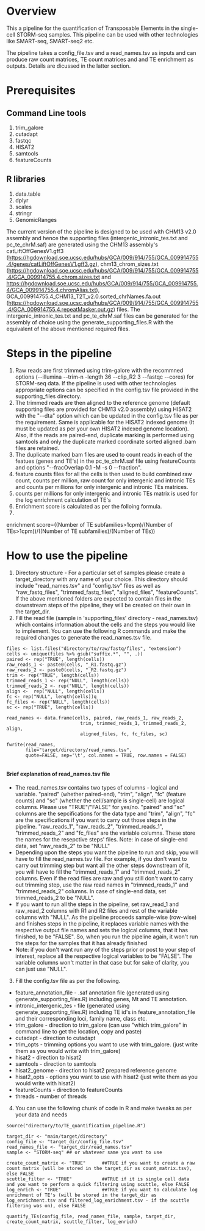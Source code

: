 # Overview

This a pipeline for the quantification of Transposable Elements in the single-cell STORM-seq samples. This pipeline can be used with other technologies like SMART-seq, SMART-seq2 etc. 

The pipeline takes a config_file.tsv and a read_names.tsv as inputs and can produce raw count matrices, TE count matrices and and TE enrichment as outputs. Details are dicussed in the latter section. 

# Prerequisites

## Command Line tools

1) trim_galore
2) cutadapt
3) fastqc
4) HISAT2
5) samtools
6) featureCounts

## R libraries

1) data.table
2) dplyr
3) scales
4) stringr
5) GenomicRanges

The current version of the pipeline is designed to be used with CHM13 v2.0 assembly and hence the supporting files (intergenic_intronic_tes.txt and pc_te_chrM.saf) are generated using the CHM13 assembly's catLiftOffGenesV1.gff3 (https://hgdownload.soe.ucsc.edu/hubs/GCA/009/914/755/GCA_009914755.4/genes/catLiftOffGenesV1.gff3.gz), chm13_chrom_sizes.txt (https://hgdownload.soe.ucsc.edu/hubs/GCA/009/914/755/GCA_009914755.4/GCA_009914755.4.chrom.sizes.txt and https://hgdownload.soe.ucsc.edu/hubs/GCA/009/914/755/GCA_009914755.4/GCA_009914755.4.chromAlias.txt), GCA_009914755.4_CHM13_T2T_v2.0.sorted_chrNames.fa.out (https://hgdownload.soe.ucsc.edu/hubs/GCA/009/914/755/GCA_009914755.4/GCA_009914755.4.repeatMasker.out.gz) files. The intergenic_intronic_tes.txt and pc_te_chrM.saf files can be generated for the assembly of choice using the generate_supporting_files.R with the equivalent of the above mentioned required files. 

# Steps in the pipeline

1) Raw reads are first trimmed using trim-galore with the recommned options (--illumina --trim-n -length 36 --clip_R2 3 --fastqc --cores) for STORM-seq data. If the pipeline is used with other technologies appropriate options can be specified in the config.tsv file provided in the supporting_files directory. 
2) The trimmed reads are then aligned to the reference genome (default supporting files are provided for CHM13 v2.0 assembly) using HISAT2 with the "--dta" option which can be updated in the config.tsv file as per the requirement. Same is applicable for the HISAT2 indexed genome (It must be updated as per your own HISAT2 indexed genome location). Also, if the reads are paired-end, duplicate marking is performed using samtools and only the duplicate marked coordinate sorted aligned .bam files are retained.
3) The duplicate marked bam files are used to count reads in each of the featues (genes and TE's) in the pc_te_chrM.saf file using featureCounts and options "--fracOverlap 0.1 -M -s 0 --fraction". 
4) feature counts files for all the cells is then used to build combined raw count, counts per million, raw count for only intergenic and intronic TEs and counts per millions for only intergenic and intronic TEs matrices. 
5) counts per millions for only intergenic and intronic TEs matrix is used for the log enrichment calculation of TE's
6) Enrichment score is calculated as per the folloing formula.
7) 
enrichment score=((Number of TE subfamilies>1cpm)/(Number of TEs>1cpm))/((Number of TE subfamilies)/(Number of TEs))

# How to use the pipeline

1) Directory structure - For a particular set of samples please create a target_directory with any name of your choice. This directory should include "read_names.tsv" and "config.tsv" files as well as "raw_fastq_files", "trimmed_fastq_files", "aligned_files", "featureCounts". If the above mentioned folders are expected to contain files in the downstream steps of the pipeline, they will be created on their own in the target_dir.
2) Fill the read file (sample in 'supporting_files' directory - read_names.tsv) which contains information about the cells and the steps you would like to implement. You can use the following R commands and make the required changes to generate the read_names.tsv file. 

```
files <- list.files("directory/to/raw/fastq/files", "extension")
cells <- unique(files %>% gsub("suffix.*", "", .))
paired <- rep("TRUE", length(cells))
raw_reads_1 <- paste0(cells, "_R1.fastq.gz")
raw_reads_2 <- paste0(cells, "_R2.fastq.gz")
trim <- rep("TRUE", length(cells))
trimmed_reads_1 <- rep("NULL", length(cells))
trimmed_reads_2 <- rep("NULL", length(cells))
align <-  rep("NULL", length(cells))
fc <- rep("NULL", length(cells))q
fc_files <- rep("NULL", length(cells))
sc <- rep("TRUE", length(cells))

read_names <- data.frame(cells, paired, raw_reads_1, raw_reads_2,
                           trim, trimmed_reads_1, trimmed_reads_2, align,
                           aligned_files, fc, fc_files, sc)
 
fwrite(read_names,
       file="target/directory/read_names.tsv",
       quote=FALSE, sep='\t', col.names = TRUE, row.names = FALSE)
       
```

#### Brief explanation of read_names.tsv file

* The read_names.tsv contains two types of columns - logical and variable. "paired" (whether paired-end), "trim", "align", "fc" (feature counts) and "sc" (whether the cell/sample is single-cell) are logical columns. Please use "TRUE"/"FALSE" for yes/no. "paired" and "sc" columns are the sepcifications for the data type and "trim", "align", "fc" are the specifications if you want to carry out those steps in the pipeline. "raw_reads_1", "raw_reads_2", "trimmed_reads_1", "trimmed_reads_2" and "fc_files" are the variable columns. These store the names for the resepctive steps' files. Note: in case of single-end data, set "raw_reads_2" to be "NULL"
* Depending upon the steps you want the pipeline to run and skip, you will have to fill the read_names.tsv file. For example, if you don't want to carry out trimming step but want all the other steps downstream of it, you will have to fill the "trimmed_reads_1" and "trimmed_reads_2" columns. Even if the read files are raw and you still don't want to carry out trimming step, use the raw read names in "trimmed_reads_1" and "trimmed_reads_2" columns. In case of single-end data, set trimmed_reads_2 to be "NULL".
* If you want to run all the steps in the pipeline, set raw_read_1 and raw_read_2 columns with R1 and R2 files and rest of the variable columns with "NULL". As the pipeline proceeds sample-wise (row-wise) and finishes steps in the pipeline, it replaces variable names with the respective output file names and sets the logical columns, that it has finished, to be "FALSE". So, when you run the pipeline again, it won't run the steps for the samples that it has already finished
* Note: if you don't want run any of the steps prior or post to your step of interest, replace all the respective logical variables to be "FALSE". The variable columns won't matter in that case but for sake of clarity, you can just use "NULL".


3) Fill the config.tsv file as per the following.
*   feature_annotation_file - .saf annotation file (generated using generate_supporting_files.R) including genes, Mt and TE annotation.
*   intronic_intergenic_tes - file (generated using generate_supporting_files.R) including TE id's in feature_annotation_file and their corresponding loci, family name, class etc.
*   trim_galore - direction to trim_galore (can use "which trim_galore" in command line to get the location, copy and paste)
*   cutadapt - direction to cutadapt
*   trim_opts - trimming options you want to use with trim_galore. (just write them as you would write with trim_galore)
*   hisat2 - direction to hisat2
*   samtools - direction to samtools
*   hisat2_genome - direction to hisat2 prepared reference genome
*   hisat2_opts - options you want to use with hisat2 (just write them as you would write with hisat2)
*   featureCounts - direction to featureCounts
*   threads - number of threads

4) You can use the following chunk of code in R and make tweaks as per your data and needs

```
source("directory/to/TE_quantification_pipeline.R")

target_dir <- "main/target/directory"
config_file <- "target_dir/config_file.tsv"
read_names_file <- "target_dir/read_names.tsv"
sample <- "STORM-seq" ## or whatever same you want to use

create_count_matrix <- "TRUE"      ##TRUE if you want to create a raw count matrix (will be stored in the target_dir as count_matrix.tsv), else FALSE
scuttle_filter <- "TRUE"           ##TRUE if it is single cell data and you want to perform a quick filtering using scuttle, else FALSE 
log_enrich <- "TRUE"               ##TRUE if you want to calculate log enrichment of TE's (will be stored in the target_dir as log_enrichment.tsv and filtered_log_enrichment.tsv - if the scuttle filtering was on), else FALSE 

quantify_TEs(config_file, read_names_file, sample, target_dir, create_count_matrix, scuttle_filter, log_enrich)

```

